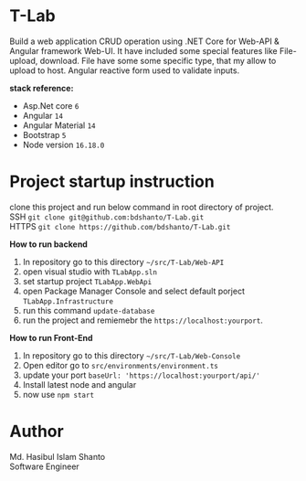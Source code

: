 # T-Lab

Build a web application CRUD operation using .NET Core for Web-API &amp; Angular framework Web-UI. It have included some
special features like File-upload, download. File have some some specific type, that my allow to upload to host. Angular
reactive form used to validate inputs.

**stack reference:**

- Asp.Net core `6`
- Angular `14`
- Angular Material `14`
- Bootstrap `5`
- Node version `16.18.0`

# Project startup instruction
clone this project and run below command in root directory of project. <br/>
SSH `git clone git@github.com:bdshanto/T-Lab.git` <br/>
HTTPS `git clone https://github.com/bdshanto/T-Lab.git`

**How to run backend**

1. In repository go to this directory `~/src/T-Lab/Web-API`
2. open visual studio with `TLabApp.sln`
3. set startup project `TLabApp.WebApi`
4. open Package Manager Console and select default porject `TLabApp.Infrastructure`
5. run this command `update-database`
6. run the project and remiemebr the `https://localhost:yourport`.

**How to run Front-End**

1. In repository go to this directory `~/src/T-Lab/Web-Console`
2. Open editor go to `src/environments/environment.ts`
3. update your port `baseUrl: 'https://localhost:yourport/api/'`
4. Install latest node and angular
5. now use `npm start`

# Author

Md. Hasibul Islam Shanto <br/>
Software Engineer


